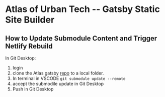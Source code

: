 # Atlas of Urban Tech -- Gatsby Static Site Builder

## How to Update Submodule Content and Trigger Netlify Rebuild

In Git Desktop:
1. login
2. clone the Atlas gatsby [repo](git@github.com:Cornell-Tech-Urban-Tech-Hub/atlas-of-urban-tech-gatsby.git) to a local folder.
3. In terminal in VSCODE
    `git submodule update --remote`
4. accept the submodile update in Git Desktop
5. Push in Git Desktop


